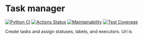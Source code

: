 # Task manager

[![Python CI](https://github.com/mistermikebell/python-project-lvl4/actions/workflows/main.yml/badge.svg)](https://github.com/mistermikebell/python-project-lvl4/actions/workflows/main.yml)
[![Actions Status](https://github.com/mistermikebell/python-project-lvl4/workflows/hexlet-check/badge.svg)](https://github.com/mistermikebell/python-project-lvl4/actions)
[![Maintainability](https://api.codeclimate.com/v1/badges/0d9c817f6740fe2e5f6a/maintainability)](https://codeclimate.com/github/mistermikebell/python-project-lvl4/maintainability)
[![Test Coverage](https://api.codeclimate.com/v1/badges/0d9c817f6740fe2e5f6a/test_coverage)](https://codeclimate.com/github/mistermikebell/python-project-lvl4/test_coverage)


Create tasks and assign statuses, labels, and executors. Url is 

